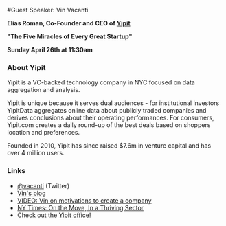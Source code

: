 #Guest Speaker: Vin Vacanti

**Elias Roman, Co-Founder and CEO of [Yipit](http://yipit.com)**

**"The Five Miracles of Every Great Startup"**

**Sunday April 26th at 11:30am**

### About Yipit

Yipit is a VC-backed technology company in NYC focused on data aggregation and analysis.

Yipit is unique because it serves dual audiences - for institutional investors YipitData aggregates online data about publicly traded companies and derives conclusions about their operating performances. For consumers, Yipit.com creates a daily round-up of the best deals based on shoppers location and preferences.

Founded in 2010, Yipit has since raised $7.6m in venture capital and has over 4 million users.


### Links

* [@vacanti](https://twitter.com/vacanti) (Twitter)
* [Vin's blog](http://viniciusvacanti.com/)
* [VIDEO: Vin on motivations to create a company](https://www.youtube.com/watch?v=dgTwMopupjw)
* [NY Times: On the Move, In a Thriving Sector](http://www.nytimes.com/2011/11/20/nyregion/on-the-move-in-new-yorks-thriving-tech-sector.html?_r=0)
* Check out the [Yipit office](http://officesnapshots.com/2012/07/27/tour-yipits-new-laidback-nyc-office-space/)!
